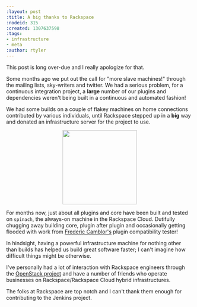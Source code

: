 ```yaml
---
:layout: post
:title: A big thanks to Rackspace
:nodeid: 315
:created: 1307637598
:tags:
- infrastructure
- meta
:author: rtyler
---
```

This post is long over-due and I really apologize for that.

Some months ago we put out the call for "more slave machines!" through the
mailing lists, sky-writers and twitter. We had a serious problem, for a
continuous integration project, a **large** number of our plugins and
dependencies weren't being built in a continuous and automated fashion!

We had some builds on a couple of flakey machines on home connections
contributed by various individuals, until Rackspace stepped up in a **big**
way and donated an infrastructure server for the project to use.

<center><a href="http://rackspace.com/?jenkins" target="_blank"><img src="http://agentdero.cachefly.net/continuousblog/rackspace.jpg" width="200" border="0"/></a></center>

For months now, just about all plugins and core have been built and tested on `spinach`,
the always-on machine in the Rackspace Cloud. Dutifully chugging away building
core, plugin after plugin and occasionally getting flooded with work from [Frederic
Camblor's](http://twitter.com/fcamblor) plugin compatibility tester!

In hindsight, having a powerful infrastructure machine for nothing other than
builds has helped us build great software faster; I can't imagine how difficult
things might be otherwise.


I've personally had a lot of interaction with Rackspace engineers through the [OpenStack
project](http://www.openstack.org/) and have a number of friends who operate businesses on
Rackspace/Rackspace Cloud hybrid infrastructures. 

The folks at Rackspace are
top notch and I can't thank them enough for contributing to the Jenkins
project.

<!--break-->
